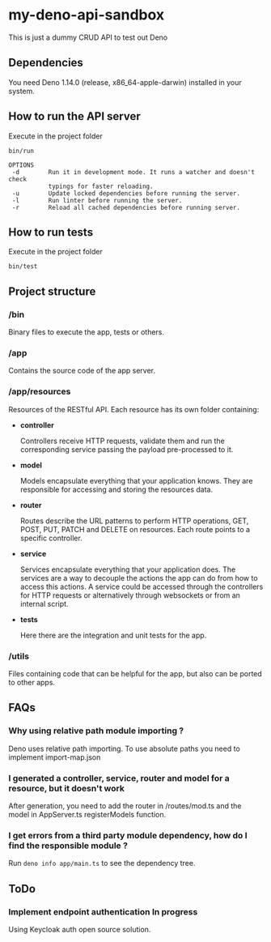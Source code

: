 # my-deno-api-sandbox

This is just a dummy CRUD API to test out Deno

## Dependencies

You need Deno 1.14.0 (release, x86_64-apple-darwin) installed in your system.

## How to run the API server

Execute in the project folder

```
bin/run
```

```
OPTIONS
 -d        Run it in development mode. It runs a watcher and doesn't check 
           typings for faster reloading.
 -u        Update locked dependencies before running the server.
 -l        Run linter before running the server.
 -r        Reload all cached dependencies before running server.
```

## How to run tests

Execute in the project folder

```
bin/test
```

## Project structure

### /bin

Binary files to execute the app, tests or others.

### /app

Contains the source code of the app server.

### /app/resources

Resources of the RESTful API. Each resource has its own folder containing:

- **controller**

  Controllers receive HTTP requests, validate them and run the corresponding service
passing the payload pre-processed to it.

- **model**

  Models encapsulate everything that your application knows. 
They are responsible for accessing and storing the resources data.

- **router**
    
  Routes describe the URL patterns to perform HTTP operations, GET, POST, PUT, 
PATCH and DELETE on resources. Each route points to a specific controller.

- **service**

  Services encapsulate everything that your application does. 
The services are a way to decouple the actions the app can do from how to access this actions. 
A service could be accessed through the controllers for HTTP requests or alternatively 
through websockets or from an internal script.

- **tests**

  Here there are the integration and unit tests for the app.

### /utils

Files containing code that can be helpful for the app, but also can be ported 
to other apps.

## FAQs

### Why using relative path module importing ?

Deno uses relative path importing. To use absolute paths you need to implement
import-map.json

### I generated a controller, service, router and model for a resource, but it doesn't work

After generation, you need to add the router in /routes/mod.ts and the model
in AppServer.ts registerModels function.

### I get errors from a third party module dependency, how do I find the responsible module ?

Run `deno info app/main.ts` to see the dependency tree.

## ToDo

### Implement endpoint authentication **In progress**
Using Keycloak auth open source solution. 


